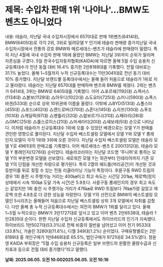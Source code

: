 # **제목: 수입차 판매 1위 '나야나'…BMW도 벤츠도 아니었다**

  내용: 테슬라, 지난달 국내 수입차시장에서 6570대로 판매 1위벤츠(6414대), BMW(6405대)로 각각 2위, 3위로 밀려모델 Y 인기에 테슬라 판매량 증가지난달 국내 수입차시장에서 전통의 강호 BMW와 메르세데스-벤츠가 테슬라에 판매량이 밀렸다. 특히 지난 4월에 국내 수입차 판매 1위에 올랐던 BMW는 지난달 3위까지 순위가 밀리며 자존심을 구겼다.  5일 한국수입자동차협회(KAIDA)에 따르면 올해 5월 수입 승용차 신규등록대수가 전년 동월 대비 16.4% 증가한 2만8189대를 기록했다. 전월 대비로는 31.1% 늘었다. 올해 1~5월까지 누적 신규등록대수는 11만3041대로 전년 동기 대비 10% 증가했다. 지난달 브랜드별 등록대수에서는 올해 들어 처음으로 테슬라가 1위로 치고 올라왔다. 테슬라는 지난달 6570대를 판매하며 벤츠와 BMW를 제쳤다. 2위는 벤츠가 6414대, 3위는 BMW로 6405대를 기록했다. 이어 △포르쉐(1192대) △렉서스(1134대) △볼보(1129대) △아우디(1022대) △도요타(725대) △미니(590대) △폭스바겐(533대) 순으로 상위 10위권에 이름을 올렸다. 이밖에 △BYD(513대) △폴스타(455대) △포드(402대) △랜드로버(370대) △혼다(145대) △지프(130대) △푸조(103대) △캐딜락(97대) △벤틀리(32대) △람보르기니(31대) △페라리(28대) △GMC(25대) △롤스로이스(21대) △마세라티(20대) △쉐보레(5대) 순으로 나타났다.  이처럼 테슬라가 신규등록대수 1위에 오를 수 있었던 배경으로는 모델 Y가 판매를 견인한 영향으로 풀이된다. 지난달 수입차 베스트셀링 모델에서 모델 Y와 모델 Y 롱레인지 모델이 각각 1위와 3위에 오른 것이다. 지난달 수입차 베스트셀링 모델은 테슬라 모델 Y로 4961대의 판매고를 기록했다. 이어 메르세데스-벤츠 E 200(1312대), 테슬라 모델 Y 롱레인지(1276대) 순이었다. 테슬라코리아는 지난달 코드명 '주니퍼'로 통하는 모델 Y의 부분변경 모델을 선보였다. 새로워진 모델 Y는 외관부터 인테리어까지 기존 모델 Y의 단점을 개선한 차량으로 평가된다. 특히 2열의 헤드룸(머리공간)이 개선된 것과 등받이를 뒤로 젖힐 수 있는 전동 리클라이닝 기능이 특징이다. 후륜구동 RWD 트림의 경우 1회 충전 시 주행가능 거리는 400㎞이고 최고 속도는 시간당 201㎞, 제로백(정지상태에서 시속 100㎞ 도달 가속 시간)은 5.9초다. 사륜구동 롱레인지의 경우 최고 속도는 같았지만 1회 충전 시 주행가능 거리가 476㎞로 RWD 트림보다 76㎞가량 길었고 제로백 또한 4.8초로 더 강한 성능을 자랑한다. 모델 Y의 선전으로 BMW의 베스트셀링 모델인 5시리즈는 올해들어 처음으로 지난달 베스트셀링 상위 3개 모델에서 자취를 감췄다. 다만 올해 총 누적 신규등록대수에서는 여전히 BMW가 1위를 달리고 있다. 올해 1~5월 누적으로는 BMW가 3만1727대로 앞서고 있고 이어 벤츠 2만6538대, 테슬라 1만2835대 순이다. 한편 지난달 수입차 신규등록에서도 하이브리드의 인기가 지속됐다. 하이브리드 1만5027대(53.3%)로 전체 비중의 절반을 넘어섰고 이어 전기 9533대(33.8%), 가솔린 3280대(11.6%), 디젤 349대(1.2%) 순이었다. 구매유형별로는 2만8189대 중 개인구매가 1만8468대로 65.5%, 법인구매가 9721대로 34.5%였다.  정윤영 KAIDA 부회장은 “5월 수입 승용차 신규등록은 일부 브랜드의 원활한 물량수급과 신차효과 등으로 전월 대비 증가했다”라고 말했다.

  **날짜: 2025.06.05. 오전 10:002025.06.05. 오전 10:16**